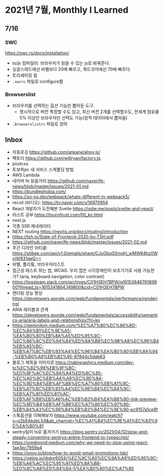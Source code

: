 # 2021년 7월, Monthly I Learned

## 7/16

### SWC

https://swc.rs/docs/installation/

- ts/js 컴파일러. 브라우저가 읽을 수 있는 js로 바꿔준다.
- 싱글스레드에선 바벨보다 20배 빠르고, 쿼드코어에선 70배 빠르다.
- 트리셰이킹 됨
- `.swcrc` 파일로 configure함

### Browserslist

- 브라우저를 선택하는 옵션 기능만 뽑아둔 도구.
  - 명시적으로 버전 특정할 수도 있고, 최신 버전 2개를 선택할수도, 전세계 점유율 5% 이상인 브라우저만 선택도 가능(정적 데이터에서 뽑아옴)
- `.browserslistrc` 파일로 정의

## Inbox

- 자동로깅 https://github.com/ankane/ahoy.js/
- 팩토리 https://github.com/willryan/factory.ts
- postcss
- 토보파pc 새 서비스 스캐폴딩 방법
- AWS Lambda
- 네이버 fe 읽을거리 https://github.com/naver/fe-news/blob/master/issues/2021-01.md
- https://bundlephobia.com/
- https://so-so.dev/webpack/whats-different-in-webpack5/
- recoil (비디오): https://tv.naver.com/v/16970954
- React 개발자가 도전해본 Svelte https://jsdw.me/posts/svelte-and-react/
- 러스트 공부 https://tourofrust.com/00_ko.html
- next.js
- 각종 SSR 제네레이터
- NEXT routing https://nextjs.org/docs/routing/introduction
- https://tsh.io/State-of-Frontend-2020-by-TSH.pdf
- https://github.com/naver/fe-news/blob/master/issues/2021-02.md
- 주간 디자인 아티클: https://stibee.com/api/v1.0/emails/share/CJoGbqSSmqH_wMW84hz0WojW831qeQ==
- 바벨, 폴리필, 브라우저리스트
- 접근성 테스트 하는 법, WCAG. 우리 앱은 시각장애인이 보조기기로 사용 가능한가? (aria, keyboard navigation, color contrast)
- https://tossteam.slack.com/archives/C01H3EH7BPW/p1615364676189900?thread_ts=1615341864.149800&cid=C01H3EH7BPW
- 렌더링 성능 향상 https://developers.google.com/web/fundamentals/performance/rendering/
- ARIA 레이블과 관계 https://developers.google.com/web/fundamentals/accessibility/semantics-aria/aria-labels-and-relationships?hl=ko
- https://geminikim.medium.com/%EC%A7%80%EC%86%8D-%EC%84%B1%EC%9E%A5-%EA%B0%80%EB%8A%A5%ED%95%9C-%EC%86%8C%ED%94%84%ED%8A%B8%EC%9B%A8%EC%96%B4%EB%A5%BC-%EB%A7%8C%EB%93%A4%EC%96%B4%EA%B0%80%EB%8A%94-%EB%B0%A9%EB%B2%95-97844c5dab63
- 블로그 제목을 이미지로 https://nabigraphics.medium.com/dev-to%EC%B2%98%EB%9F%BC-%ED%8F%AC%EC%8A%A4%ED%8C%85-%EC%A0%9C%EB%AA%A9%EC%9D%84-%EC%9D%B4%EB%AF%B8%EC%A7%80%EB%A1%9C-%EB%A7%8C%EB%93%A4%EC%96%B4%EC%84%9C-%EB%A7%81%ED%81%AC-%EB%AF%B8%EB%A6%AC%EB%B3%B4%EA%B8%B0-link-preview-%EC%9D%B4%EB%AF%B8%EC%A7%80%EC%97%90-%EB%84%A3%EC%96%B4%EB%B3%B4%EC%9E%90-ec9157a1ce8f
- 스톡옵션을 이해해보자 https://www.youtube.com/watch?v=o2bEAkdeLS4&ab_channel=%EC%A1%B4%EC%9E%A1%EC%83%9D%EA%B0%81
- sentry팀이 ts로 옮겨가기 https://blog.sentry.io/2021/04/12/slow-and-steady-converting-sentrys-entire-frontend-to-typescript/
- https://sredmond.medium.com/why-we-need-to-stop-using-react-1ae3ec7959a4
- https://snov.io/blog/how-to-avoid-gmail-promotions-tab/
- https://velog.io/@dnr6054/%EC%9C%A0%EC%9A%A9%ED%95%9C-%EB%A6%AC%EC%95%A1%ED%8A%B8-%ED%8C%A8%ED%84%B4-5%EA%B0%80%EC%A7%80
